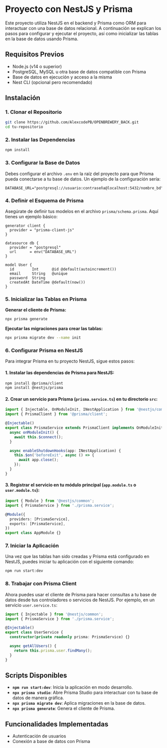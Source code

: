 
# Proyecto con NestJS y Prisma

Este proyecto utiliza NestJS en el backend y Prisma como ORM para interactuar con una base de datos relacional. A continuación se explican los pasos para configurar y ejecutar el proyecto, así como inicializar las tablas en la base de datos usando Prisma.

## Requisitos Previos
- Node.js (v14 o superior)
- PostgreSQL, MySQL u otra base de datos compatible con Prisma
- Base de datos en ejecución y acceso a la misma
- Nest CLI (opcional pero recomendado)

## Instalación

### 1. Clonar el Repositorio

```bash
git clone https://github.com/AlexcodePB/OPENBREWERY_BACK.git
cd tu-repositorio
```

### 2. Instalar las Dependencias

```bash
npm install
```

### 3. Configurar la Base de Datos

Debes configurar el archivo `.env` en la raíz del proyecto para que Prisma pueda conectarse a tu base de datos. Un ejemplo de la configuración sería:

```env
DATABASE_URL="postgresql://usuario:contraseña@localhost:5432/nombre_bd"
```

### 4. Definir el Esquema de Prisma

Asegúrate de definir tus modelos en el archivo `prisma/schema.prisma`. Aquí tienes un ejemplo básico:

```prisma
generator client {
  provider = "prisma-client-js"
}

datasource db {
  provider = "postgresql"
  url      = env("DATABASE_URL")
}

model User {
  id        Int      @id @default(autoincrement())
  email     String   @unique
  password  String
  createdAt DateTime @default(now())
}
```

### 5. Inicializar las Tablas en Prisma

**Generar el cliente de Prisma:**

```bash
npx prisma generate
```

**Ejecutar las migraciones para crear las tablas:**

```bash
npx prisma migrate dev --name init
```

### 6. Configurar Prisma en NestJS

Para integrar Prisma en tu proyecto NestJS, sigue estos pasos:

#### 1. Instalar las dependencias de Prisma para NestJS:

```bash
npm install @prisma/client
npm install @nestjs/prisma
```

#### 2. Crear un servicio para Prisma (`prisma.service.ts`) en tu directorio `src`:

```typescript
import { Injectable, OnModuleInit, INestApplication } from '@nestjs/common';
import { PrismaClient } from '@prisma/client';

@Injectable()
export class PrismaService extends PrismaClient implements OnModuleInit {
  async onModuleInit() {
    await this.$connect();
  }

  async enableShutdownHooks(app: INestApplication) {
    this.$on('beforeExit', async () => {
      await app.close();
    });
  }
}
```

#### 3. Registrar el servicio en tu módulo principal (`app.module.ts` o `user.module.ts`):

```typescript
import { Module } from '@nestjs/common';
import { PrismaService } from './prisma.service';

@Module({
  providers: [PrismaService],
  exports: [PrismaService],
})
export class AppModule {}
```

### 7. Iniciar la Aplicación

Una vez que las tablas han sido creadas y Prisma está configurado en NestJS, puedes iniciar tu aplicación con el siguiente comando:

```bash
npm run start:dev
```

### 8. Trabajar con Prisma Client

Ahora puedes usar el cliente de Prisma para hacer consultas a tu base de datos desde tus controladores o servicios de NestJS. Por ejemplo, en un servicio `user.service.ts`:

```typescript
import { Injectable } from '@nestjs/common';
import { PrismaService } from './prisma.service';

@Injectable()
export class UserService {
  constructor(private readonly prisma: PrismaService) {}

  async getAllUsers() {
    return this.prisma.user.findMany();
  }
}
```

## Scripts Disponibles

- **`npm run start:dev`**: Inicia la aplicación en modo desarrollo.
- **`npx prisma studio`**: Abre Prisma Studio para interactuar con tu base de datos de manera gráfica.
- **`npx prisma migrate dev`**: Aplica migraciones en la base de datos.
- **`npx prisma generate`**: Genera el cliente de Prisma.

## Funcionalidades Implementadas

- Autenticación de usuarios
- Conexión a base de datos con Prisma

